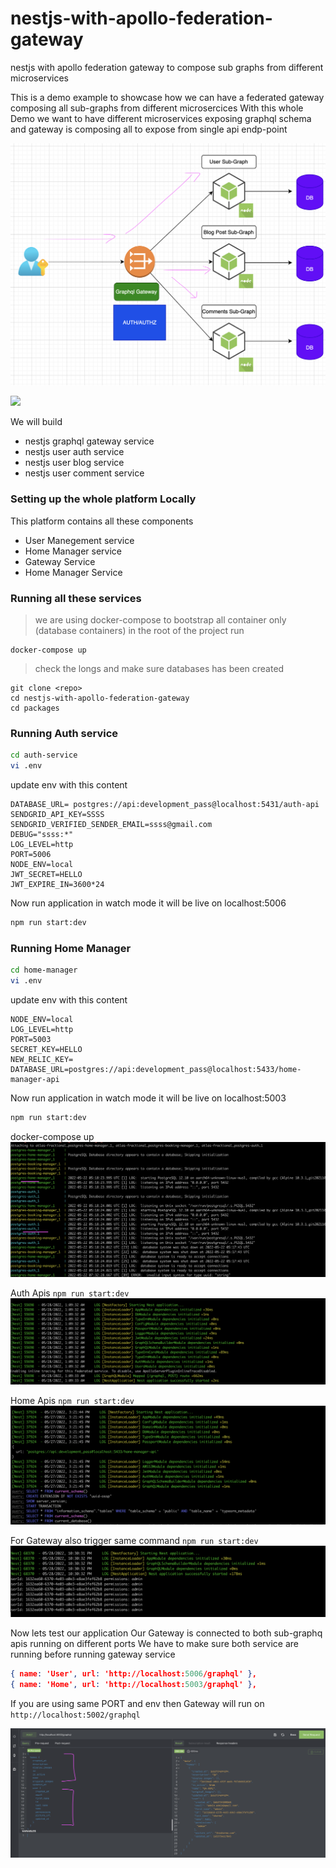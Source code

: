 # nestjs-with-apollo-federation-gateway

nestjs with apollo federation gateway to compose sub graphs from different microservices

This is a demo example to showcase how we can have a federated gateway composing all sub-graphs from different microsercices 
With this whole Demo we want to have different microservices exposing graphql schema and gateway is composing all to expose from single api endp-point

![](./snap/snap.png)

![](https://raw.githubusercontent.com/rkudryashov/graphql-federation/master/architecture.png)

We will build 

- nestjs graphql gateway service
- nestjs user auth service 
- nestjs user blog service
- nestjs user comment service

### Setting up the whole platform Locally 

This platform contains all these components 

- User Manegement service
- Home Manager service
- Gateway Service
- Home Manager Service

### Running all these services 

> we are using docker-compose to bootstrap all container only (database containers)
> in the root of the project run
```
docker-compose up
```
> check the longs and make sure databases has been created 
```
git clone <repo>
cd nestjs-with-apollo-federation-gateway
cd packages
```
### Running Auth service

```sh
cd auth-service
vi .env
```
update env with this content 
```
DATABASE_URL= postgres://api:development_pass@localhost:5431/auth-api
SENDGRID_API_KEY=SSSS
SENDGRID_VERIFIED_SENDER_EMAIL=ssss@gmail.com
DEBUG="ssss:*"
LOG_LEVEL=http
PORT=5006
NODE_ENV=local
JWT_SECRET=HELLO
JWT_EXPIRE_IN=3600*24
```
Now run application in watch mode it will be live on localhost:5006 
```sh
npm run start:dev
```
### Running Home Manager

```sh
cd home-manager
vi .env
```
update env with this content 
```
NODE_ENV=local
LOG_LEVEL=http
PORT=5003
SECRET_KEY=HELLO
NEW_RELIC_KEY=
DATABASE_URL=postgres://api:development_pass@localhost:5433/home-manager-api
```
Now run application in watch mode it will be live on localhost:5003 
```sh
npm run start:dev
```
docker-compose up
![](./snap/service-snap-3.png)

Auth Apis `npm run start:dev`
![](./snap/service-snap-4.png)

Home Apis `npm run start:dev`
![](./snap/service-snap-5.png)

For Gateway also trigger same command `npm run start:dev`
![](./snap/service-snap-6.png)

Now lets test our application 
Our Gateway is connected to both sub-graphq apis running on different ports 
We have to make sure both service are running before running gateway service 
```json
{ name: 'User', url: 'http://localhost:5006/graphql' },
{ name: 'Home', url: 'http://localhost:5003/graphql' },
```
If you are using same PORT and env then Gateway will run on `http://localhost:5002/graphql`

![](./snap/service-snap-2.png)
